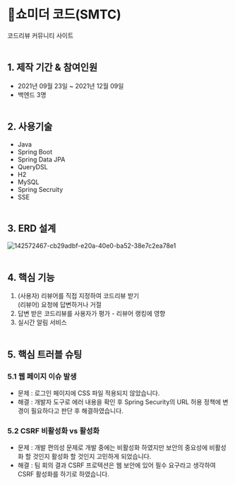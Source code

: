 # 📌쇼미더 코드(SMTC)
코드리뷰 커뮤니티 사이트 
<br><br>
## 1. 제작 기간 & 참여인원
- 2021년 09월 23일 ~ 2021년 12월 09일
- 백엔드 3명
<br><br>
## 2. 사용기술
- Java
- Spring Boot
- Spring Data JPA
- QueryDSL
- H2
- MySQL
- Spring Secruity
- SSE 
<br><br>
## 3. ERD 설계
![142572467-cb29adbf-e20a-40e0-ba52-38e7c2ea78e1](https://user-images.githubusercontent.com/77442567/149893000-c77c03ec-9bfa-4b30-8fbd-fde0c6c0d8a6.png)
<br><br>
## 4. 핵심 기능
1. (사용자) 리뷰어를 직접 지정하여 코드리뷰 받기<br>
   (리뷰어) 요청에 답변하거나 거절
2. 답변 받은 코드리뷰를 사용자가 평가 - 리뷰어 랭킹에 영향
3. 실시간 알림 서비스
<br><br>
## 5. 핵심 트러블 슈팅
### 5.1 웹 페이지 이슈 발생
* 문제 : 로그인 페이지에 CSS 파일 적용되지 않았습니다.
* 해결 : 개발자 도구로 에러 내용을 확인 후 Spring Security의 URL 허용 정책에 변경이 필요하다고 판단 후 해결하였습니다.
### 5.2 CSRF 비활성화 vs 활성화
* 문제 : 개발 편의성 문제로 개발 중에는 비활성화 하였지만 보안의 중요성에 비활성화 할 것인지 활성화 할 것인지 고민하게 되었습니다.
* 해결 : 팀 회의 결과 CSRF 프로텍션은 웹 보안에 있어 필수 요구라고 생각하여 CSRF 활성화를 하기로 하였습니다.
